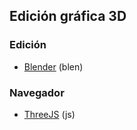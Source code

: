 ## Edición gráfica 3D

### Edición
- [Blender](https://github.com/mondeja/fullstack/tree/master/frontend/src/016-3d/blender) (blen)

### Navegador
- [ThreeJS](https://github.com/mondeja/fullstack/tree/master/frontend/src/016-3d/threejs) (js)
